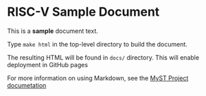 # RISC-V Sample Document

This is a **sample** document text.

Type `make html` in the top-level directory to build the document.

The resulting HTML will be found in `docs/` directory.  This will enable deployment
in GitHub pages

For more information on using Markdown, see the
[MyST Project documetation](https://myst-parser.readthedocs.io/en/latest/index.html)
